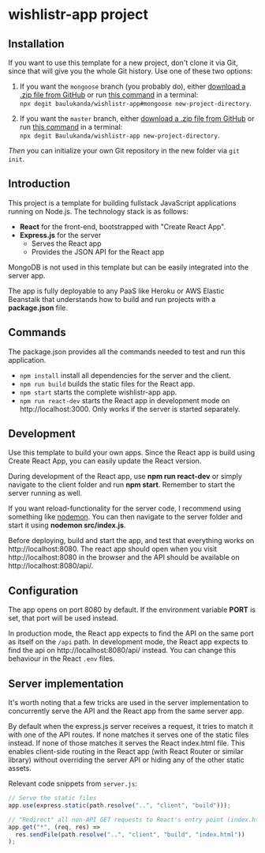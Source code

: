 # wishlistr-app project

## Installation

If you want to use this template for a new project, don't clone it via Git, since that will give you the whole Git history. Use one of these two options:

1. If you want the `mongoose` branch (you probably do), either [download a .zip file from GitHub](https://github.com/Baulukanda/wishlistr-app/refs/heads/master.zip) or run [this command](https://www.npmjs.com/package/degit) in a terminal:  
   `npx degit baulukanda/wishlistr-app#mongoose new-project-directory`.

2. If you want the `master` branch, either [download a .zip file from GitHub](https://github.com/Baulukanda/wishlistr-app/refs/heads/master.zip) or run [this command](https://www.npmjs.com/package/degit) in a terminal:  
   `npx degit Baulukanda/wishlistr-app new-project-directory`.

_Then_ you can initialize your own Git repository in the new folder via `git init`.

## Introduction

This project is a template for building fullstack JavaScript applications running on Node.js. The technology stack is as follows:

- **React** for the front-end, bootstrapped with "Create React App".
- **Express.js** for the server
  - Serves the React app
  - Provides the JSON API for the React app

MongoDB is not used in this template but can be easily integrated into the server app.

The app is fully deployable to any PaaS like Heroku or AWS Elastic Beanstalk that understands how to build and run projects with a **package.json** file.

## Commands

The package.json provides all the commands needed to test and run this application.

- `npm install` install all dependencies for the server and the client.
- `npm run build` builds the static files for the React app.
- `npm start` starts the complete wishlistr-app app.
- `npm run react-dev` starts the React app in development mode on http://localhost:3000. Only works if the server is started separately.

## Development

Use this template to build your own apps. Since the React app is build using Create React App, you can easily update the React version.

During development of the React app, use **npm run react-dev** or simply navigate to the client folder and run **npm start**. Remember to start the server running as well.

If you want reload-functionality for the server code, I recommend using something like [nodemon](https://www.npmjs.com/package/nodemon). You can then navigate to the server folder and start it using **nodemon src/index.js**.

Before deploying, build and start the app, and test that everything works on http://localhost:8080. The react app should open when you visit http://localhost:8080 in the browser and the API should be available on http://localhost:8080/api/.

## Configuration

The app opens on port 8080 by default. If the environment variable **PORT** is set, that port will be used instead.

In production mode, the React app expects to find the API on the same port as itself on the `/api` path. In development mode, the React app expects to find the api on http://localhost:8080/api/ instead. You can change this behaviour in the React `.env` files.

## Server implementation

It's worth noting that a few tricks are used in the server implementation to concurrently serve the API and the React app from the same server app.

By default when the express.js server receives a request, it tries to match it with one of the API routes. If none matches it serves one of the static files instead. If none of those matches it serves the React index.html file. This enables client-side routing in the React app (with React Router or similar library) without overriding the server API or hiding any of the other static assets.

Relevant code snippets from `server.js`:

```js
// Serve the static files
app.use(express.static(path.resolve("..", "client", "build")));
```

```js
// "Redirect" all non-API GET requests to React's entry point (index.html)
app.get("*", (req, res) =>
  res.sendFile(path.resolve("..", "client", "build", "index.html"))
);
```